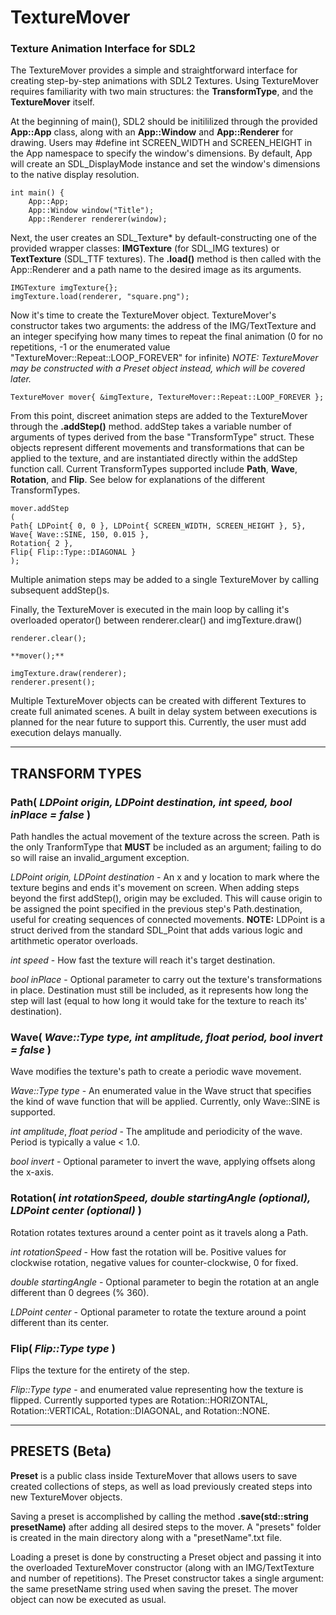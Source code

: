 # TextureMover
### Texture Animation Interface for SDL2

The TextureMover provides a simple and straightforward interface for creating step-by-step animations with SDL2 Textures. Using TextureMover requires familiarity with two main structures: the **TransformType**, and the **TextureMover** itself.

At the beginning of main(), SDL2 should be initililized through the provided **App::App** class, along with an **App::Window** and **App::Renderer** for drawing. 
Users may #define int SCREEN_WIDTH and SCREEN_HEIGHT in the App namespace to specify the window's dimensions. By default, App will create an SDL_DisplayMode instance and set the window's dimensions to the native display resolution.
```
int main() {
	App::App;
	App::Window window("Title");
	App::Renderer renderer(window);
```
Next, the user creates an SDL_Texture* by default-constructing one of the provided wrapper classes: **IMGTexture** (for SDL_IMG textures) or **TextTexture** (SDL_TTF textures). The **.load()** method is then called with the App::Renderer and a 
path name to the desired image as its arguments.
```
IMGTexture imgTexture{};
imgTexture.load(renderer, "square.png");
```
Now it's time to create the TextureMover object. TextureMover's constructor takes two arguments: the address of the IMG/TextTexture and an integer specifying how many times to repeat the final animation (0 for no repetitions, 
-1 or the enumerated value "TextureMover::Repeat::LOOP_FOREVER" for infinite) 
_NOTE: TextureMover may be constructed with a Preset object instead, which will be covered later._
```
TextureMover mover{ &imgTexture, TextureMover::Repeat::LOOP_FOREVER };
```
From this point, discreet animation steps are added to the TextureMover through the **.addStep()** method. addStep takes a variable number of arguments of types derived from the base "TransformType" struct. These objects represent different 
movements and transformations that can be applied to the texture, and are instantiated directly within the addStep function call. 
Current TransformTypes supported include **Path**, **Wave**, **Rotation**, and **Flip**. See below for explanations of the different TransformTypes.
```
mover.addStep
(
Path{ LDPoint{ 0, 0 }, LDPoint{ SCREEN_WIDTH, SCREEN_HEIGHT }, 5},
Wave{ Wave::SINE, 150, 0.015 },
Rotation{ 2 },
Flip{ Flip::Type::DIAGONAL }  
);
```
Multiple animation steps may be added to a single TextureMover by calling subsequent addStep()s. 

Finally, the TextureMover is executed in the main loop by calling it's overloaded operator() between renderer.clear() and imgTexture.draw() 
```
renderer.clear();

**mover();**

imgTexture.draw(renderer);
renderer.present();
```
Multiple TextureMover objects can be created with different Textures to create full animated scenes. A built in delay system between executions is planned for the near future to support this. 
Currently, the user must add execution delays manually.

---
## TRANSFORM TYPES

### Path( _LDPoint origin, LDPoint destination, int speed, bool inPlace = false_ )
Path handles the actual movement of the texture across the screen. 
Path is the only TranformType that **MUST** be included as an argument; failing to do so will raise an invalid_argument exception.

_LDPoint origin, LDPoint destination_ - An x and y location to mark where the texture begins and ends it's movement on screen. When adding steps beyond the first addStep(), origin may be excluded. 
					This will cause origin to be assigned the point specified in the previous step's Path.destination, useful for creating sequences of connected movements.
					**NOTE:** LDPoint is a struct derived from the standard SDL_Point that adds various logic and artithmetic operator overloads. 
 
_int speed_ - How fast the texture will reach it's target destination.

_bool inPlace_ - Optional parameter to carry out the texture's transformations in place. Destination must still be included, as it represents how long the step will last (equal to how long it would take for the texture to reach its' 			 destination).


### Wave( _Wave::Type type, int amplitude, float period, bool invert = false_ )
Wave modifies the texture's path to create a periodic wave movement. 

_Wave::Type type_ - An enumerated value in the Wave struct that specifies the kind of wave function that will be applied. Currently, only Wave::SINE is supported.
 
_int amplitude_, _float period_ - The amplitude and periodicity of the wave. Period is typically a value < 1.0.

_bool invert_ - Optional parameter to invert the wave, applying offsets along the x-axis.


### Rotation( _int rotationSpeed, double startingAngle (optional), LDPoint center (optional)_ )
Rotation rotates textures around a center point as it travels along a Path. 

_int rotationSpeed_ - How fast the rotation will be. Positive values for clockwise rotation, negative values for counter-clockwise, 0 for fixed.
 
_double startingAngle_ - Optional parameter to begin the rotation at an angle different than 0 degrees (% 360).   

_LDPoint center_ - Optional parameter to rotate the texture around a point different than its center.


### Flip( _Flip::Type type_ )
Flips the texture for the entirety of the step. 

_Flip::Type type_ - and enumerated value representing how the texture is flipped. Currently supported types are Rotation::HORIZONTAL, Rotation::VERTICAL, Rotation::DIAGONAL, and Rotation::NONE.

---
## PRESETS (Beta)

**Preset** is a public class inside TextureMover that allows users to save created collections of steps, as well as load previously created steps into new TextureMover objects.

Saving a preset is accomplished by calling the method **.save(std::string presetName)** after adding all desired steps to the mover. 
A "presets" folder is created in the main directory along with a "presetName".txt file.

Loading a preset is done by constructing a Preset object and passing it into the overloaded TextureMover constructor (along with an IMG/TextTexture and number of repetitions).
The Preset constructor takes a single argument: the same presetName string used when saving the preset. The mover object can now be executed as usual.




 
